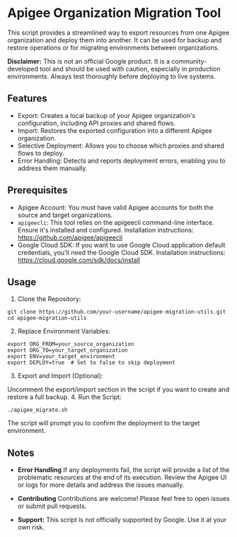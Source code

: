 # Apigee Organization Migration Tool
This script provides a streamlined way to export resources from one Apigee organization and deploy them into another. It can be used for backup and restore operations or for migrating environments between organizations.

**Disclaimer:** This is not an official Google product. It is a community-developed tool and should be used with caution, especially in production environments. Always test thoroughly before deploying to live systems.

## Features
* Export: Creates a local backup of your Apigee organization's configuration, including API proxies and shared flows.
* Import: Restores the exported configuration into a different Apigee organization.
* Selective Deployment: Allows you to choose which proxies and shared flows to deploy.
* Error Handling: Detects and reports deployment errors, enabling you to address them manually.
## Prerequisites
* Apigee Account: You must have valid Apigee accounts for both the source and target organizations.
* `apigeecli`: This tool relies on the apigeecli command-line interface. Ensure it's installed and configured.
Installation instructions: https://github.com/apigee/apigeecli
* Google Cloud SDK: If you want to use Google Cloud application default credentials, you'll need the Google Cloud SDK.
Installation instructions: https://cloud.google.com/sdk/docs/install

## Usage
1. Clone the Repository:
```
git clone https://github.com/your-username/apigee-migration-utils.git
cd apigee-migration-utils
```

2. Replace Environment Variables:
```
export ORG_FROM=your_source_organization
export ORG_TO=your_target_organization
export ENV=your_target_environment 
export DEPLOY=true  # Set to false to skip deployment
```

3. Export and Import (Optional):

Uncomment the export/import section in the script if you want to create and restore a full backup.
4. Run the Script:
```
./apigee_migrate.sh
```

The script will prompt you to confirm the deployment to the target environment.

## Notes
* **Error Handling**
If any deployments fail, the script will provide a list of the problematic resources at the end of its execution. Review the Apigee UI or logs for more details and address the issues manually.

* **Contributing**
Contributions are welcome! Please feel free to open issues or submit pull requests.

* **Support:** This script is not officially supported by Google. Use it at your own risk.

